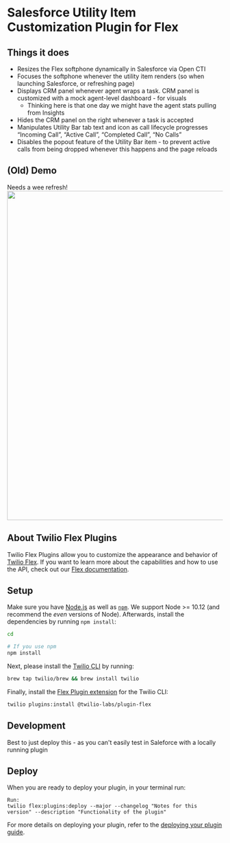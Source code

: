 # Salesforce Utility Item Customization Plugin for Flex

## Things it does

* Resizes the Flex softphone dynamically in Salesforce via Open CTI
* Focuses the softphone whenever the utility item renders (so when launching Salesforce, or refreshing page)
* Displays CRM panel whenever agent wraps a task. CRM panel is customized with a mock agent-level dashboard - for visuals 
  * Thinking here is that one day we might have the agent stats pulling from Insights 
* Hides the CRM panel on the right whenever a task is accepted
* Manipulates Utility Bar tab text and icon as call lifecycle progresses “Incoming Call”, “Active Call”, “Completed Call”, “No Calls”
* Disables the popout feature of the Utility Bar item - to prevent active calls from being dropped whenever this happens and the page reloads


## (Old) Demo

Needs a wee refresh!
<img width="768px" src="screenshots/walkthrough.gif"/>


## About Twilio Flex Plugins

Twilio Flex Plugins allow you to customize the appearance and behavior of [Twilio Flex](https://www.twilio.com/flex). If you want to learn more about the capabilities and how to use the API, check out our [Flex documentation](https://www.twilio.com/docs/flex).

## Setup

Make sure you have [Node.js](https://nodejs.org) as well as [`npm`](https://npmjs.com). We support Node >= 10.12 (and recommend the _even_ versions of Node). Afterwards, install the dependencies by running `npm install`:

```bash
cd 

# If you use npm
npm install
```

Next, please install the [Twilio CLI](https://www.twilio.com/docs/twilio-cli/quickstart) by running:

```bash
brew tap twilio/brew && brew install twilio
```

Finally, install the [Flex Plugin extension](https://github.com/twilio-labs/plugin-flex) for the Twilio CLI:

```bash
twilio plugins:install @twilio-labs/plugin-flex
```

## Development

Best to just deploy this - as you can't easily test in Saleforce with a locally running plugin

## Deploy

When you are ready to deploy your plugin, in your terminal run:
```
Run: 
twilio flex:plugins:deploy --major --changelog "Notes for this version" --description "Functionality of the plugin"
```
For more details on deploying your plugin, refer to the [deploying your plugin guide](https://www.twilio.com/docs/flex/plugins#deploying-your-plugin).


